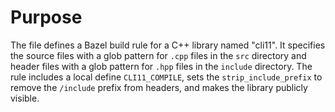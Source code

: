 # Purpose
The file defines a Bazel build rule for a C++ library named "cli11". It specifies the source files with a glob pattern for `.cpp` files in the `src` directory and header files with a glob pattern for `.hpp` files in the `include` directory. The rule includes a local define `CLI11_COMPILE`, sets the `strip_include_prefix` to remove the `/include` prefix from headers, and makes the library publicly visible.
